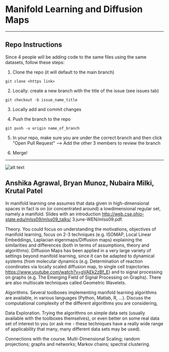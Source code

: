 # Manifold Learning and Diffusion Maps

------------------------------------------------------------------------------------------------------------------------------------------------
## Repo Instructions
Since 4 people will be adding code to the same files using the same datasets, follow these steps:
1. Clone the repo (it will default to the main branch)
```
git clone <https link>
```

2. Locally: create a new branch with the title of the issue (see issues tab)
```
git checkout -b issue_name_title
```

3. Locally add and commit changes

4. Push the branch to the repo
```
git push -u origin name_of_branch
```

5. In your repo, make sure you are under the correct branch and then click "Open Pull Request"
  --> Add the other 3 members to review the branch

6. Merge!
------------------------------------------------------------------------------------------------------------------------------------------------



![alt text](https://d3i71xaburhd42.cloudfront.net/100dcf6aa83ac559c83518c8a41676b1a3a55fc0/3-Figure1-1.png)


## Anshika Agrawal, Bryan Munoz, Nubaira Milki, Krutal Patel 

In manifold learning one assumes that data given in high-dimensional spaces in fact is on (or concentrated around) a lowdimensional regular set, namely a manifold. Slides with an introduction http://web.cse.ohio-state.edu/mlss09/mlss09_talks/
3.june-WEN/mlss09.pdf.

Theory. You could focus on understanding the motivations, objectives of manifold learning, focus on 2-3 techniques (e.g.
ISOMAP, Local Linear Embeddings, Laplacian eigenmaps/Diffusion maps) explaining the similarities and differences (both in
terms of assumptions, theory and algorithms). Diffusion Maps has been applied in a very large variety of settings beyond
manifold learning, since it can be adapted to dynamical systems (from molecular dynamics (e.g. Determination of reaction
coordinates via locally scaled diffusion map, to single cell trajectories https://www.youtube.com/watch?v=gVAEk2zBf_E)
and to signal processing on graphs (e.g. The Emerging Field of Signal Processing on Graphs).
There are also multiscale techniques called Geometric Wavelets.

Algorithms. Several toolboxes implementing manifold learning algorithms are available, in various languages (Python,
Matlab, R, ...). Discuss the computational complexity of the different algorithms you are considering,

Data Exploration. Trying the algorithms on simple data sets (usually available with the toolboxes themselves), or even
better on some real data set of interest to you (or ask me - these techniques have a really wide range of applicability that
many, many different data sets may be used).

Connections with the course. Multi-Dimensional Scaling; random projections; graphs and networks; Markov chains;
spectral clustering.
